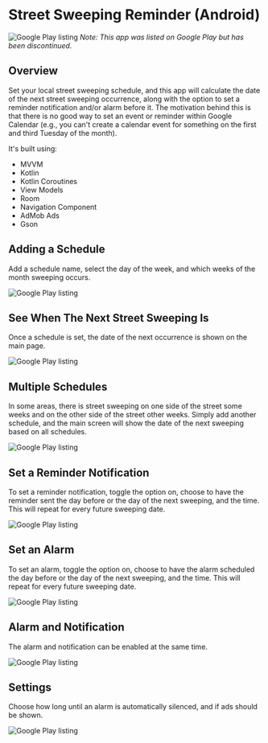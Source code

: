 # Street Sweeping Reminder (Android)

![Google Play listing](readme-images/street-sweeping-reminder-google-play.png)
*Note: This app was listed on Google Play but has been discontinued.*

## Overview
Set your local street sweeping schedule, and this app will calculate the date of the next street sweeping occurrence, along with the option to set a reminder notification and/or alarm before it. The motivation behind this is that there is no good way to set an event or reminder within Google Calendar (e.g., you can't create a calendar event for something on the first and third Tuesday of the month).

It's built using:
- MVVM
- Kotlin
- Kotlin Coroutines
- View Models
- Room
- Navigation Component
- AdMob Ads
- Gson

## Adding a Schedule
Add a schedule name, select the day of the week, and which weeks of the month sweeping occurs.

![Google Play listing](readme-images/street-sweeping-reminder-add-schedule.png)

## See When The Next Street Sweeping Is
Once a schedule is set, the date of the next occurrence is shown on the main page.

![Google Play listing](readme-images/street-sweeping-reminder-single-schedule-main.png)

## Multiple Schedules
In some areas, there is street sweeping on one side of the street some weeks and on the other side of the street other weeks. Simply add another schedule, and the main screen will show the date of the next sweeping based on all schedules.

![Google Play listing](readme-images/street-sweeping-reminder-multiple-schedules-main.png)

## Set a Reminder Notification
To set a reminder notification, toggle the option on, choose to have the reminder sent the day before or the day of the next sweeping, and the time. This will repeat for every future sweeping date.

![Google Play listing](readme-images/street-sweeping-reminder-reminder.png)

## Set an Alarm
To set an alarm, toggle the option on, choose to have the alarm scheduled the day before or the day of the next sweeping, and the time. This will repeat for every future sweeping date.

![Google Play listing](readme-images/street-sweeping-reminder-alarm.png)

## Alarm and Notification
The alarm and notification can be enabled at the same time.

![Google Play listing](readme-images/street-sweeping-reminder-full.png)

## Settings
Choose how long until an alarm is automatically silenced, and if ads should be shown.

![Google Play listing](readme-images/street-sweeping-reminder-settings.png)
